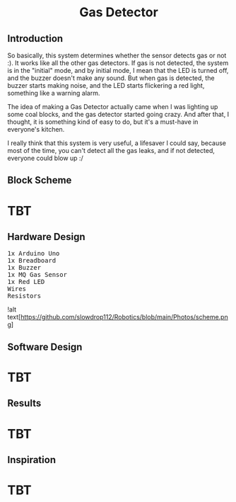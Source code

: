 <h1 align = "center" > Gas Detector </h1>

<p>
<h2>Introduction</h2>
So basically, this system determines whether the sensor detects gas or not :).
It works like all the other gas detectors. If gas is not detected, the system is in the "initial" mode, and by initial mode, I mean that the LED is turned off, and the buzzer doesn't make any sound.
But when gas is detected, the buzzer starts making noise, and the LED starts flickering a red light, something like a warning alarm.

<p> </p> 
The idea of making a Gas Detector actually came when I was lighting up some coal blocks, and the gas detector started going crazy. And after that, I thought, it is something kind of easy to do, but it's a must-have in everyone's kitchen. 

<p> </p> 
I really think that this system is very useful, a lifesaver I could say, because most of the time, you can't detect all the gas leaks, and if not detected, everyone could blow up :/
</p>


<p>
<h2>Block Scheme</h2>
  <h1>TBT</h1>
</p>


<p>
<h2>Hardware Design</h2>
<pre>
1x Arduino Uno 
1x Breadboard 
1x Buzzer
1x MQ Gas Sensor
1x Red LED
Wires
Resistors
</pre> 

!alt text[https://github.com/slowdrop112/Robotics/blob/main/Photos/scheme.png]

</p>


<p>
<h2>Software Design</h2>
  <h1>TBT</h1>
</p>



<p>
<h2>Results</h2>
  <h1>TBT</h1>
</p>


<p>
<h2>Inspiration</h2>
  <h1>TBT</h1>
</p>



